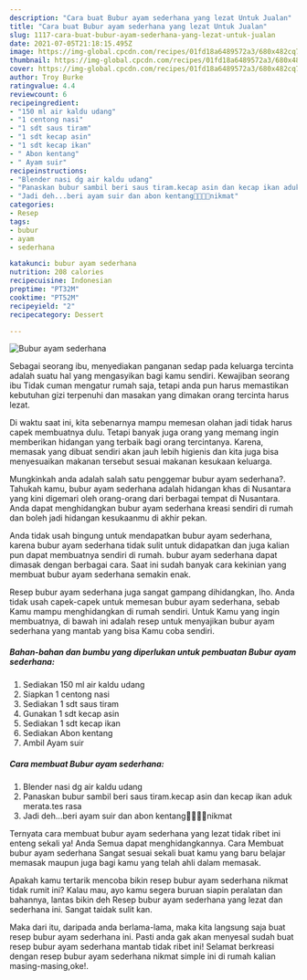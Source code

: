 ```yaml
---
description: "Cara buat Bubur ayam sederhana yang lezat Untuk Jualan"
title: "Cara buat Bubur ayam sederhana yang lezat Untuk Jualan"
slug: 1117-cara-buat-bubur-ayam-sederhana-yang-lezat-untuk-jualan
date: 2021-07-05T21:18:15.495Z
image: https://img-global.cpcdn.com/recipes/01fd18a6489572a3/680x482cq70/bubur-ayam-sederhana-foto-resep-utama.jpg
thumbnail: https://img-global.cpcdn.com/recipes/01fd18a6489572a3/680x482cq70/bubur-ayam-sederhana-foto-resep-utama.jpg
cover: https://img-global.cpcdn.com/recipes/01fd18a6489572a3/680x482cq70/bubur-ayam-sederhana-foto-resep-utama.jpg
author: Troy Burke
ratingvalue: 4.4
reviewcount: 6
recipeingredient:
- "150 ml air kaldu udang"
- "1 centong nasi"
- "1 sdt saus tiram"
- "1 sdt kecap asin"
- "1 sdt kecap ikan"
- " Abon kentang"
- " Ayam suir"
recipeinstructions:
- "Blender nasi dg air kaldu udang"
- "Panaskan bubur sambil beri saus tiram.kecap asin dan kecap ikan aduk merata.tes rasa"
- "Jadi deh...beri ayam suir dan abon kentang🤗🤤🤤🤤nikmat"
categories:
- Resep
tags:
- bubur
- ayam
- sederhana

katakunci: bubur ayam sederhana 
nutrition: 208 calories
recipecuisine: Indonesian
preptime: "PT32M"
cooktime: "PT52M"
recipeyield: "2"
recipecategory: Dessert

---
```



![Bubur ayam sederhana](https://img-global.cpcdn.com/recipes/01fd18a6489572a3/680x482cq70/bubur-ayam-sederhana-foto-resep-utama.jpg)

Sebagai seorang ibu, menyediakan panganan sedap pada keluarga tercinta adalah suatu hal yang mengasyikan bagi kamu sendiri. Kewajiban seorang ibu Tidak cuman mengatur rumah saja, tetapi anda pun harus memastikan kebutuhan gizi terpenuhi dan masakan yang dimakan orang tercinta harus lezat.

Di waktu  saat ini, kita sebenarnya mampu memesan olahan jadi tidak harus capek membuatnya dulu. Tetapi banyak juga orang yang memang ingin memberikan hidangan yang terbaik bagi orang tercintanya. Karena, memasak yang dibuat sendiri akan jauh lebih higienis dan kita juga bisa menyesuaikan makanan tersebut sesuai makanan kesukaan keluarga. 



Mungkinkah anda adalah salah satu penggemar bubur ayam sederhana?. Tahukah kamu, bubur ayam sederhana adalah hidangan khas di Nusantara yang kini digemari oleh orang-orang dari berbagai tempat di Nusantara. Anda dapat menghidangkan bubur ayam sederhana kreasi sendiri di rumah dan boleh jadi hidangan kesukaanmu di akhir pekan.

Anda tidak usah bingung untuk mendapatkan bubur ayam sederhana, karena bubur ayam sederhana tidak sulit untuk didapatkan dan juga kalian pun dapat membuatnya sendiri di rumah. bubur ayam sederhana dapat dimasak dengan berbagai cara. Saat ini sudah banyak cara kekinian yang membuat bubur ayam sederhana semakin enak.

Resep bubur ayam sederhana juga sangat gampang dihidangkan, lho. Anda tidak usah capek-capek untuk memesan bubur ayam sederhana, sebab Kamu mampu menghidangkan di rumah sendiri. Untuk Kamu yang ingin membuatnya, di bawah ini adalah resep untuk menyajikan bubur ayam sederhana yang mantab yang bisa Kamu coba sendiri.

<!--inarticleads1-->

##### Bahan-bahan dan bumbu yang diperlukan untuk pembuatan Bubur ayam sederhana:

1. Sediakan 150 ml air kaldu udang
1. Siapkan 1 centong nasi
1. Sediakan 1 sdt saus tiram
1. Gunakan 1 sdt kecap asin
1. Sediakan 1 sdt kecap ikan
1. Sediakan  Abon kentang
1. Ambil  Ayam suir




<!--inarticleads2-->

##### Cara membuat Bubur ayam sederhana:

1. Blender nasi dg air kaldu udang
1. Panaskan bubur sambil beri saus tiram.kecap asin dan kecap ikan aduk merata.tes rasa
1. Jadi deh...beri ayam suir dan abon kentang🤗🤤🤤🤤nikmat




Ternyata cara membuat bubur ayam sederhana yang lezat tidak ribet ini enteng sekali ya! Anda Semua dapat menghidangkannya. Cara Membuat bubur ayam sederhana Sangat sesuai sekali buat kamu yang baru belajar memasak maupun juga bagi kamu yang telah ahli dalam memasak.

Apakah kamu tertarik mencoba bikin resep bubur ayam sederhana nikmat tidak rumit ini? Kalau mau, ayo kamu segera buruan siapin peralatan dan bahannya, lantas bikin deh Resep bubur ayam sederhana yang lezat dan sederhana ini. Sangat taidak sulit kan. 

Maka dari itu, daripada anda berlama-lama, maka kita langsung saja buat resep bubur ayam sederhana ini. Pasti anda gak akan menyesal sudah buat resep bubur ayam sederhana mantab tidak ribet ini! Selamat berkreasi dengan resep bubur ayam sederhana nikmat simple ini di rumah kalian masing-masing,oke!.

